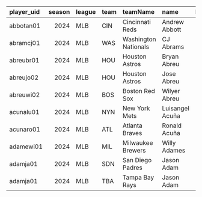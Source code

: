 | player_uid   |   season | league   | team   | teamName             | name            | bats   | throws   | last_update_utc                  |
|:-------------|---------:|:---------|:-------|:---------------------|:----------------|:-------|:---------|:---------------------------------|
| abbotan01    |     2024 | MLB      | CIN    | Cincinnati Reds      | Andrew Abbott   | L      | L        | 2025-10-10T12:02:14.618213+00:00 |
| abramcj01    |     2024 | MLB      | WAS    | Washington Nationals | CJ Abrams       | L      | R        | 2025-10-10T12:02:14.618213+00:00 |
| abreubr01    |     2024 | MLB      | HOU    | Houston Astros       | Bryan Abreu     | R      | R        | 2025-10-10T12:02:14.618213+00:00 |
| abreujo02    |     2024 | MLB      | HOU    | Houston Astros       | Jose Abreu      | R      | R        | 2025-10-10T12:02:14.618213+00:00 |
| abreuwi02    |     2024 | MLB      | BOS    | Boston Red Sox       | Wilyer Abreu    | L      | L        | 2025-10-10T12:02:14.618213+00:00 |
| acunalu01    |     2024 | MLB      | NYN    | New York Mets        | Luisangel Acuña | R      | R        | 2025-10-10T12:02:14.618213+00:00 |
| acunaro01    |     2024 | MLB      | ATL    | Atlanta Braves       | Ronald Acuña    | R      | R        | 2025-10-10T12:02:14.618213+00:00 |
| adamewi01    |     2024 | MLB      | MIL    | Milwaukee Brewers    | Willy Adames    | R      | R        | 2025-10-10T12:02:14.618213+00:00 |
| adamja01     |     2024 | MLB      | SDN    | San Diego Padres     | Jason Adam      | R      | R        | 2025-10-10T12:02:14.618213+00:00 |
| adamja01     |     2024 | MLB      | TBA    | Tampa Bay Rays       | Jason Adam      | R      | R        | 2025-10-10T12:02:14.618213+00:00 |